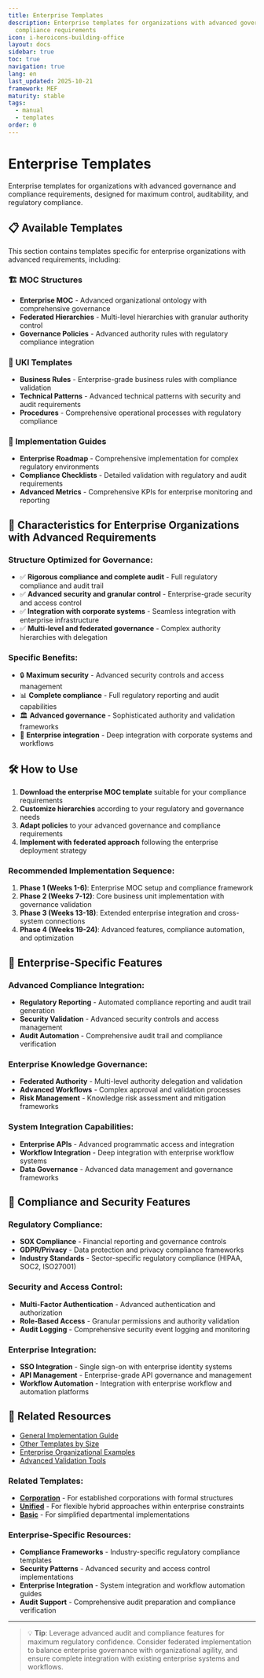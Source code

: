 ```yaml
---
title: Enterprise Templates
description: Enterprise templates for organizations with advanced governance and
  compliance requirements
icon: i-heroicons-building-office
layout: docs
sidebar: true
toc: true
navigation: true
lang: en
last_updated: 2025-10-21
framework: MEF
maturity: stable
tags:
  - manual
  - templates
order: 0
---
```

# Enterprise Templates

Enterprise templates for organizations with advanced governance and compliance requirements, designed for maximum control, auditability, and regulatory compliance.

## 📋 Available Templates

This section contains templates specific for enterprise organizations with advanced requirements, including:

### 🏗️ MOC Structures
- **Enterprise MOC** - Advanced organizational ontology with comprehensive governance
- **Federated Hierarchies** - Multi-level hierarchies with granular authority control
- **Governance Policies** - Advanced authority rules with regulatory compliance integration

### 📝 UKI Templates
- **Business Rules** - Enterprise-grade business rules with compliance validation
- **Technical Patterns** - Advanced technical patterns with security and audit requirements  
- **Procedures** - Comprehensive operational processes with regulatory compliance

### 🚀 Implementation Guides
- **Enterprise Roadmap** - Comprehensive implementation for complex regulatory environments
- **Compliance Checklists** - Detailed validation with regulatory and audit requirements
- **Advanced Metrics** - Comprehensive KPIs for enterprise monitoring and reporting

## 🎯 Characteristics for Enterprise Organizations with Advanced Requirements

### Structure Optimized for Governance:
- ✅ **Rigorous compliance and complete audit** - Full regulatory compliance and audit trail
- ✅ **Advanced security and granular control** - Enterprise-grade security and access control
- ✅ **Integration with corporate systems** - Seamless integration with enterprise infrastructure
- ✅ **Multi-level and federated governance** - Complex authority hierarchies with delegation

### Specific Benefits:
- 🔒 **Maximum security** - Advanced security controls and access management
- 📊 **Complete compliance** - Full regulatory reporting and audit capabilities
- 🏛️ **Advanced governance** - Sophisticated authority and validation frameworks
- 🔗 **Enterprise integration** - Deep integration with corporate systems and workflows

## 🛠️ How to Use

1. **Download the enterprise MOC template** suitable for your compliance requirements
2. **Customize hierarchies** according to your regulatory and governance needs
3. **Adapt policies** to your advanced governance and compliance requirements
4. **Implement with federated approach** following the enterprise deployment strategy

### Recommended Implementation Sequence:
1. **Phase 1 (Weeks 1-6)**: Enterprise MOC setup and compliance framework
2. **Phase 2 (Weeks 7-12)**: Core business unit implementation with governance validation
3. **Phase 3 (Weeks 13-18)**: Extended enterprise integration and cross-system connections
4. **Phase 4 (Weeks 19-24)**: Advanced features, compliance automation, and optimization

## 🎯 Enterprise-Specific Features

### Advanced Compliance Integration:
- **Regulatory Reporting** - Automated compliance reporting and audit trail generation
- **Security Validation** - Advanced security controls and access management
- **Audit Automation** - Comprehensive audit trail and compliance verification

### Enterprise Knowledge Governance:
- **Federated Authority** - Multi-level authority delegation and validation
- **Advanced Workflows** - Complex approval and validation processes
- **Risk Management** - Knowledge risk assessment and mitigation frameworks

### System Integration Capabilities:
- **Enterprise APIs** - Advanced programmatic access and integration
- **Workflow Integration** - Deep integration with enterprise workflow systems
- **Data Governance** - Advanced data management and governance frameworks

## 🎯 Compliance and Security Features

### Regulatory Compliance:
- **SOX Compliance** - Financial reporting and governance controls
- **GDPR/Privacy** - Data protection and privacy compliance frameworks
- **Industry Standards** - Sector-specific regulatory compliance (HIPAA, SOC2, ISO27001)

### Security and Access Control:
- **Multi-Factor Authentication** - Advanced authentication and authorization
- **Role-Based Access** - Granular permissions and authority validation
- **Audit Logging** - Comprehensive security event logging and monitoring

### Enterprise Integration:
- **SSO Integration** - Single sign-on with enterprise identity systems
- **API Management** - Enterprise-grade API governance and management
- **Workflow Automation** - Integration with enterprise workflow and automation platforms

## 📖 Related Resources

- [General Implementation Guide](../../index.md)
- [Other Templates by Size](../index.md)
- [Enterprise Organizational Examples](../../../examples)
- [Advanced Validation Tools](../../tools)

### Related Templates:
- **[Corporation](../corporation)** - For established corporations with formal structures
- **[Unified](../unified)** - For flexible hybrid approaches within enterprise constraints
- **[Basic](../basic)** - For simplified departmental implementations

### Enterprise-Specific Resources:
- **Compliance Frameworks** - Industry-specific regulatory compliance templates
- **Security Patterns** - Advanced security and access control implementations
- **Enterprise Integration** - System integration and workflow automation guides
- **Audit Support** - Comprehensive audit preparation and compliance verification

---

> 💡 **Tip**: Leverage advanced audit and compliance features for maximum regulatory confidence. Consider federated implementation to balance enterprise governance with organizational agility, and ensure complete integration with existing enterprise systems and workflows.